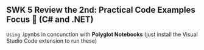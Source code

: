 ## SWK 5 Review the 2nd: Practical Code Examples Focus 🤯 (C# and .NET)

`Using` .ipynbs in concunction with **Polyglot Notebooks** (just install the Visual Studio Code extension to run these)
